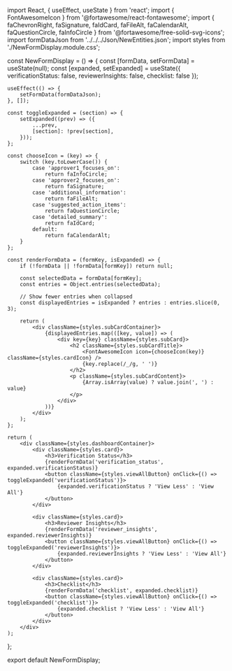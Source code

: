 import React, { useEffect, useState } from 'react';
import { FontAwesomeIcon } from '@fortawesome/react-fontawesome';
import {
    faChevronRight,
    faSignature,
    faIdCard,
    faFileAlt,
    faCalendarAlt,
    faQuestionCircle,
    faInfoCircle
} from '@fortawesome/free-solid-svg-icons';
import formDataJson from '../../../Json/NewEntities.json';
import styles from './NewFormDisplay.module.css';

const NewFormDisplay = () => {
    const [formData, setFormData] = useState(null);
    const [expanded, setExpanded] = useState({
        verificationStatus: false,
        reviewerInsights: false,
        checklist: false
    });

    useEffect(() => {
        setFormData(formDataJson);
    }, []);

    const toggleExpanded = (section) => {
        setExpanded((prev) => ({
            ...prev,
            [section]: !prev[section],
        }));
    };

    const chooseIcon = (key) => {
        switch (key.toLowerCase()) {
            case 'approver1_focuses_on':
                return faInfoCircle;
            case 'approver2_focuses_on':
                return faSignature;
            case 'additional_information':
                return faFileAlt;
            case 'suggested_action_items':
                return faQuestionCircle;
            case 'detailed_summary':
                return faIdCard;
            default:
                return faCalendarAlt;
        }
    };

    const renderFormData = (formKey, isExpanded) => {
        if (!formData || !formData[formKey]) return null;

        const selectedData = formData[formKey];
        const entries = Object.entries(selectedData);

        // Show fewer entries when collapsed
        const displayedEntries = isExpanded ? entries : entries.slice(0, 3);

        return (
            <div className={styles.subCardContainer}>
                {displayedEntries.map(([key, value]) => (
                    <div key={key} className={styles.subCard}>
                        <h2 className={styles.subCardTitle}>
                            <FontAwesomeIcon icon={chooseIcon(key)} className={styles.cardIcon} />
                            {key.replace(/_/g, ' ')}
                        </h2>
                        <p className={styles.subCardContent}>
                            {Array.isArray(value) ? value.join(', ') : value}
                        </p>
                    </div>
                ))}
            </div>
        );
    };

    return (
        <div className={styles.dashboardContainer}>
            <div className={styles.card}>
                <h3>Verification Status</h3>
                {renderFormData('verification_status', expanded.verificationStatus)}
                <button className={styles.viewAllButton} onClick={() => toggleExpanded('verificationStatus')}>
                    {expanded.verificationStatus ? 'View Less' : 'View All'}
                </button>
            </div>

            <div className={styles.card}>
                <h3>Reviewer Insights</h3>
                {renderFormData('reviewer_insights', expanded.reviewerInsights)}
                <button className={styles.viewAllButton} onClick={() => toggleExpanded('reviewerInsights')}>
                    {expanded.reviewerInsights ? 'View Less' : 'View All'}
                </button>
            </div>

            <div className={styles.card}>
                <h3>Checklist</h3>
                {renderFormData('checklist', expanded.checklist)}
                <button className={styles.viewAllButton} onClick={() => toggleExpanded('checklist')}>
                    {expanded.checklist ? 'View Less' : 'View All'}
                </button>
            </div>
        </div>
    );
};

export default NewFormDisplay;
